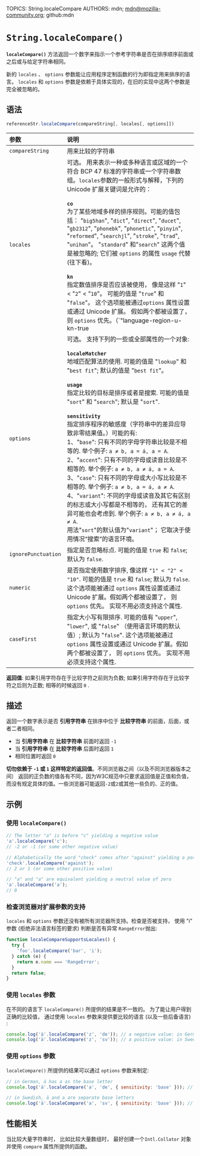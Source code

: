 TOPICS: String.localeCompare
AUTHORS: mdn; mdn@mozilla-community.org; github:mdn

# `String.localeCompare()`

**`localeCompare()`** 方法返回一个数字来指示一个参考字符串是否在排序顺序前面或之后或与给定字符串相同。

新的 `locales` 、 `options` 参数能让应用程序定制函数的行为即指定用来排序的语言。  `locales` 和 `options` 参数是依赖于具体实现的，在旧的实现中这两个参数是完全被忽略的。

## 语法

```javascript
referenceStr.localeCompare(compareString[, locales[, options]])
```

| 参数 | 说明 |
| :-- | :-- |
| `compareString` | 用来比较的字符串 |
| `locales` | 可选。 用来表示一种或多种语言或区域的一个符合 BCP 47 标准的字符串或一个字符串数组。`locales`参数的一般形式与解释，下列的 Unicode 扩展关键词是允许的：<br><br>**`co`**<br>为了某些地域多样的排序规则。可能的值包括： "`big5han`", "`dict`", "`direct`", "`ducet`", "`gb2312`", "`phonebk`", "`phonetic`", "`pinyin`", "`reformed`", "`searchjl`", "`stroke`", "`trad`", "`unihan`"。 "`standard`" 和"`search`" 这两个值是被忽略的; 它们被 `options` 的属性 `usage` 代替(往下看)。<br><br>**`kn`**<br>指定数值排序是否应该被使用， 像是这样 "`1`" < "`2`" < "`10`"。 可能的值是 "`true`" 和 "`false`"。 这个选项能被通过`options` 属性设置或通过 Unicode 扩展。 假如两个都被设置了， 则 `options` 优先。（`"language-region-u-kn-true|false"`）<br><br>**`kf`**<br>指定是否优先对大写字母或小写字母排序。 可能的值有 "`upper`", "`lower`", 或 "`false`" (use the locale's default)。这个选项能被通过 `options` 属性设置或通过 Unicode 扩展。假如两个都被设置了， 则 `options` 优先。（`"language-region-u-kf-upper|lower|false"`） |
| `options` | 可选。 支持下列的一些或全部属性的一个对象:<br><br>**`localeMatcher`**<br>地域匹配算法的使用. 可能的值是 "`lookup`" 和 "`best fit`"; 默认的值是 "`best fit`"。<br><br>**`usage`**<br>指定比较的目标是排序或者是搜索. 可能的值是 "`sort`" 和 "`search`"; 默认是 "`sort`".<br><br>**`sensitivity`**<br>指定排序程序的敏感度（字符串中的差异应导致非零结果值。）可能的有:<br>1、"`base`": 只有不同的字母字符串比较是不相等的. 举个例子: `a ≠ b, a = á, a = A`.<br>2、"`accent`": 只有不同的字母或读音比较是不相等的. 举个例子: `a ≠ b, a ≠ á, a = A`.<br>3、"`case`": 只有不同的字母或大小写比较是不相等的. 举个例子: `a ≠ b, a = á, a ≠ A`.<br>4、"`variant`": 不同的字母或读音及其它有区别的标志或大小写都是不相等的， 还有其它的差异可能也会考虑到. 举个例子: `a ≠ b, a ≠ á, a ≠ A`.<br>用法"`sort`"的默认值为"`variant`"； 它取决于使用情况“搜索”的语言环境。|
| `ignorePunctuation` | 指定是否忽略标点. 可能的值是 `true` 和 `false`; 默认为 `false`. |
| `numeric` | 是否指定使用数字排序, 像这样 `"1" < "2" < "10"`. 可能的值是 `true` 和 `false`; 默认为 `false`. 这个选项能被通过 `options` 属性设置或通过 Unicode 扩展。假如两个都被设置了， 则 `options` 优先。 实现不用必须支持这个属性.
| `caseFirst` | 指定大小写有限排序. 可能的值有 "`upper`", "`lower`", 或 "`false`" （使用语言环境的默认值）; 默认为 "`false`". 这个选项能被通过 `options` 属性设置或通过 Unicode 扩展。假如两个都被设置了， 则 `options` 优先。 实现不用必须支持这个属性.

**返回值**: 如果引用字符存在于比较字符之前则为负数; 如果引用字符存在于比较字符之后则为正数; 相等的时候返回 `0` .

## 描述

返回一个数字表示是否 **引用字符串** 在排序中位于 **比较字符串** 的前面，后面，或者二者相同。

- 当 **引用字符串** 在 **比较字符串** 前面时返回 `-1`
- 当 **引用字符串** 在 **比较字符串** 后面时返回 `1`
- 相同位置时返回 `0`

**切勿依赖于 `-1` 或 `1` 这样特定的返回值**。不同浏览器之间（以及不同浏览器版本之间） 返回的正负数的值各有不同，因为W3C规范中只要求返回值是正值和负值，而没有规定具体的值。一些浏览器可能返回`-2`或`2`或其他一些负的、正的值。

## 示例

### 使用 `localeCompare()`

```javascript
// The letter "a" is before "c" yielding a negative value
'a'.localeCompare('c');
// -2 or -1 (or some other negative value)

// Alphabetically the word "check" comes after "against" yielding a positive value
'check'.localeCompare('against');
// 2 or 1 (or some other positive value)

// "a" and "a" are equivalent yielding a neutral value of zero
'a'.localeCompare('a');
// 0
```

### 检查浏览器对扩展参数的支持

`locales` 和 `options` 参数还没有被所有浏览器所支持。检查是否被支持， 使用 "i" 参数 (拒绝非法语言标签的要求) 判断是否有异常 `RangeError`抛出:

```javascript
function localeCompareSupportsLocales() {
  try {
    'foo'.localeCompare​('bar', 'i');
  } catch (e) {
    return e​.name === 'RangeError';
  }
  return false;
}
```

### 使用 `locales` 参数

在不同的语言下 `localeCompare()` 所提供的结果是不一致的。 为了能让用户得到正确的比较值， 通过使用 `locales` 参数来提供要比较的语言 (以及一些后备语言) :

```javascript
console.log('ä'.localeCompare('z', 'de')); // a negative value: in German, ä sorts with a
console.log('ä'.localeCompare('z', 'sv')); // a positive value: in Swedish, ä sorts after z
```

### 使用 `options` 参数

`localeCompare()` 所提供的结果可以通过 `options` 参数来制定:

```javascript
// in German, ä has a as the base letter
console.log('ä'.localeCompare('a', 'de', { sensitivity: 'base' })); // 0

// in Swedish, ä and a are separate base letters
console.log('ä'.localeCompare('a', 'sv', { sensitivity: 'base' })); // a positive value
```

## 性能相关

当比较大量字符串时， 比如比较大量数组时， 最好创建一个`Intl.Collator` 对象并使用 `compare` 属性所提供的函数。
